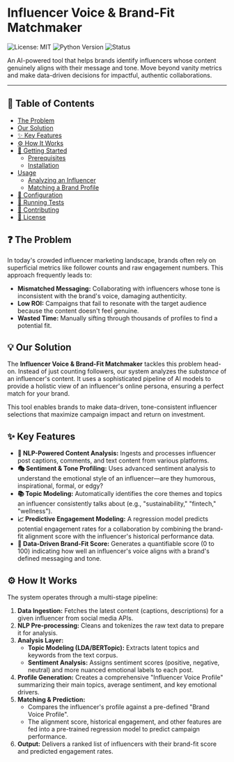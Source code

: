 # Influencer Voice & Brand-Fit Matchmaker

![License: MIT](https://img.shields.io/badge/License-MIT-yellow.svg)
![Python Version](https://img.shields.io/badge/python-3.9%2B-blue.svg)
![Status](https://img.shields.io/badge/status-in%20development-orange.svg)

An AI-powered tool that helps brands identify influencers whose content genuinely aligns with their message and tone. Move beyond vanity metrics and make data-driven decisions for impactful, authentic collaborations.

---

## 📖 Table of Contents

-   [The Problem](#-the-problem)
-   [Our Solution](#-our-solution)
-   [✨ Key Features](#-key-features)
-   [⚙️ How It Works](#️-how-it-works)
-   [🚀 Getting Started](#-getting-started)
    -   [Prerequisites](#prerequisites)
    -   [Installation](#installation)
-   [Usage](#-usage)
    -   [Analyzing an Influencer](#analyzing-an-influencer)
    -   [Matching a Brand Profile](#matching-a-brand-profile)
-   [🔧 Configuration](#-configuration)
-   [🧪 Running Tests](#-running-tests)
-   [🤝 Contributing](#-contributing)
-   [📜 License](#-license)

## ❓ The Problem

In today's crowded influencer marketing landscape, brands often rely on superficial metrics like follower counts and raw engagement numbers. This approach frequently leads to:

-   **Mismatched Messaging:** Collaborating with influencers whose tone is inconsistent with the brand's voice, damaging authenticity.
-   **Low ROI:** Campaigns that fail to resonate with the target audience because the content doesn't feel genuine.
-   **Wasted Time:** Manually sifting through thousands of profiles to find a potential fit.

## 💡 Our Solution

The **Influencer Voice & Brand-Fit Matchmaker** tackles this problem head-on. Instead of just counting followers, our system analyzes the *substance* of an influencer's content. It uses a sophisticated pipeline of AI models to provide a holistic view of an influencer's online persona, ensuring a perfect match for your brand.

This tool enables brands to make data-driven, tone-consistent influencer selections that maximize campaign impact and return on investment.

## ✨ Key Features

-   **🧠 NLP-Powered Content Analysis:** Ingests and processes influencer post captions, comments, and text content from various platforms.
-   **🎭 Sentiment & Tone Profiling:** Uses advanced sentiment analysis to understand the emotional style of an influencer—are they humorous, inspirational, formal, or edgy?
-   **📚 Topic Modeling:** Automatically identifies the core themes and topics an influencer consistently talks about (e.g., "sustainability," "fintech," "wellness").
-   **📈 Predictive Engagement Modeling:** A regression model predicts potential engagement rates for a collaboration by combining the brand-fit alignment score with the influencer's historical performance data.
-   **🎯 Data-Driven Brand-Fit Score:** Generates a quantifiable score ($0$ to $100$) indicating how well an influencer's voice aligns with a brand's defined messaging and tone.

## ⚙️ How It Works

The system operates through a multi-stage pipeline:

1.  **Data Ingestion:** Fetches the latest content (captions, descriptions) for a given influencer from social media APIs.
2.  **NLP Pre-processing:** Cleans and tokenizes the raw text data to prepare it for analysis.
3.  **Analysis Layer:**
    -   **Topic Modeling (LDA/BERTopic):** Extracts latent topics and keywords from the text corpus.
    -   **Sentiment Analysis:** Assigns sentiment scores (positive, negative, neutral) and more nuanced emotional labels to each post.
4.  **Profile Generation:** Creates a comprehensive "Influencer Voice Profile" summarizing their main topics, average sentiment, and key emotional drivers.
5.  **Matching & Prediction:**
    -   Compares the influencer's profile against a pre-defined "Brand Voice Profile".
    -   The alignment score, historical engagement, and other features are fed into a pre-trained regression model to predict campaign performance.
6.  **Output:** Delivers a ranked list of influencers with their brand-fit score and predicted engagement rates.


